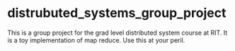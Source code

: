 distrubuted_systems_group_project
=================================

This is a group project for the grad level distributed system course at RIT. It is a toy implementation of map reduce. Use this at your peril.
